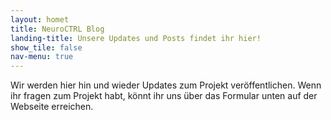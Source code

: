 ```yaml
---
layout: homet
title: NeuroCTRL Blog
landing-title: Unsere Updates und Posts findet ihr hier!
show_tile: false
nav-menu: true
--- 
```


Wir werden hier hin und wieder Updates zum Projekt veröffentlichen. Wenn ihr fragen zum Projekt habt, könnt ihr uns über das Formular unten auf der Webseite erreichen. 